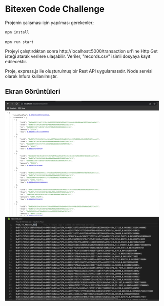 # Bitexen Code Challenge

Projenin çalışması için yapılması gerekenler;

    npm install

    npm run start

Projeyi çalıştırdıktan sonra http://localhost:5000/transaction url'ine Http Get isteği atarak verilere ulaşabilir. Veriler, "records.csv" isimli dosyaya kayıt edilecektir.

Proje, express.js ile oluşturulmuş bir Rest API uygulamasıdır. Node servisi olarak Infura kullanılmıştır.

## Ekran Görüntüleri

![Screen Shot 1](./ss1.png)
![Screen Shot 2](./ss2.png)